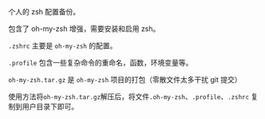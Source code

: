 个人的 zsh 配置备份。

包含了 oh-my-zsh 增强，需要安装和启用 zsh。

`.zshrc` 主要是 `oh-my-zsh` 的配置。

`.profile` 包含一些复杂命令的重命名，函数，环境变量等。

`oh-my-zsh.tar.gz` 是 `oh-my-zsh` 项目的打包（零散文件太多干扰 git 提交）

使用方法将`oh-my-zsh.tar.gz`解压后，将文件`.oh-my-zsh`、`.profile`、`.zshrc` 复制到用户目录下即可。